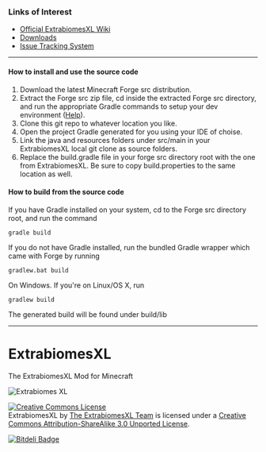 ### Links of Interest
 - [Official ExtrabiomesXL Wiki](https://github.com/ExtrabiomesXL/ExtrabiomesXL/wiki)
 - [Downloads](http://goo.gl/gxlmm)
 - [Issue Tracking System](https://github.com/ExtrabiomesXL/ExtrabiomesXL/issues)
 
* * *

#### How to install and use the source code ####

1. Download the latest Minecraft Forge src distribution.
2. Extract the Forge src zip file, cd inside the extracted Forge src directory, and run the appropriate Gradle commands to setup your dev environment ([Help](http://www.minecraftforge.net/wiki/Installation/Source)).
3. Clone this git repo to whatever location you like.
4. Open the project Gradle generated for you using your IDE of choise.
5. Link the java and resources folders under src/main in your ExtrabiomesXL local git clone as source folders.
6. Replace the build.gradle file in your forge src directory root with the one from ExtrabiomesXL. Be sure to copy build.properties to the same location as well.

#### How to build from the source code ####

If you have Gradle installed on your system, cd to the Forge src directory root, and run the command
````
gradle build
````
If you do not have Gradle installed, run the bundled Gradle wrapper which came with Forge by running
````
gradlew.bat build
````
On Windows. If you're on Linux/OS X, run
````
gradlew build
````
The generated build will be found under build/lib

* * *

ExtrabiomesXL
=============
The ExtrabiomesXL Mod for Minecraft

![Extrabiomes XL](https://raw.github.com/ExtrabiomesXL/extrabiomes-artwork/master/code%20repository/logo.png)

<a rel="license" href="http://creativecommons.org/licenses/by-sa/3.0/deed.en_US"><img alt="Creative Commons License" style="border-width:0" src="http://i.creativecommons.org/l/by-sa/3.0/80x15.png" /></a><br /><span xmlns:dct="http://purl.org/dc/terms/" property="dct:title">ExtrabiomesXL</span> by <a xmlns:cc="http://creativecommons.org/ns#" href="https://github.com/ExtrabiomesXL?tab=members" property="cc:attributionName" rel="cc:attributionURL">The ExtrabiomesXL Team</a> is licensed under a <a rel="license" href="http://creativecommons.org/licenses/by-sa/3.0/deed.en_US">Creative Commons Attribution-ShareAlike 3.0 Unported License</a>.


[![Bitdeli Badge](https://d2weczhvl823v0.cloudfront.net/ExtrabiomesXL/extrabiomesxl/trend.png)](https://bitdeli.com/free "Bitdeli Badge")

